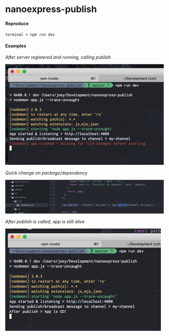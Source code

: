 # nanoexpress-publish

#### Reproduce

```
terminal > npm run dev
```

#### Examples

*After server registered and running, calling publish*

![Crash](https://github.com/joeyshipley/nanoexpress-publish/blob/master/screenshots/server-silent-crash.png)

*Quick change on package/dependency*

![Tweak](https://github.com/joeyshipley/nanoexpress-publish/blob/master/screenshots/dependency-minor-tweak.png)

*After publish is called, app is still alive*

![Alive](https://github.com/joeyshipley/nanoexpress-publish/blob/master/screenshots/server-success.png)
